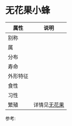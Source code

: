 # 无花果小蜂



|属性|说明|
| ---- | ---- |
| 别称||
| 属||
| 分布||
| 寿命||
| 外形特征||
| 食性||
| 习性||
| 繁殖| 详情见[无花果](植物界/被子植物门/双子叶植物纲/蔷薇目/桑科/无花果/无花果.md)|

参考:
